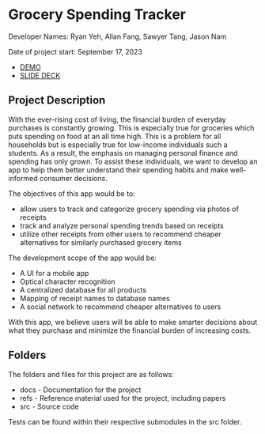 # Grocery Spending Tracker

Developer Names: Ryan Yeh, Allan Fang, Sawyer Tang, Jason Nam

Date of project start: September 17, 2023

- [DEMO](https://www.youtube.com/watch?v=Vu2afqidkwU)
- [SLIDE DECK](https://docs.google.com/presentation/d/1NTXa1gkQiIFrZUatLq7uLJYjEOfFga2yqp_pvIQMpU4/edit?usp=sharing)

## Project Description

With the ever-rising cost of living, the financial burden of everyday purchases is constantly growing. This is especially true for groceries which puts spending on food at an all time high. This is a problem for all households but is especially true for low-income individuals such a students. As a result, the emphasis on managing personal finance and spending has only grown. To assist these individuals, we want to develop an app to help them better understand their spending habits and make well-informed consumer decisions. 

The objectives of this app would be to:
- allow users to track and categorize grocery spending via photos of receipts
- track and analyze personal spending trends based on receipts
- utilize other receipts from other users to recommend cheaper alternatives for similarly purchased grocery items

The development scope of the app would be:
- A UI for a mobile app
- Optical character recognition
- A centralized database for all products
- Mapping of receipt names to database names
- A social network to recommend cheaper alternatives to users

With this app, we believe users will be able to make smarter decisions about what they purchase and minimize the financial burden of increasing costs.

## Folders
The folders and files for this project are as follows:

- docs - Documentation for the project
- refs - Reference material used for the project, including papers
- src - Source code

Tests can be found within their respective submodules in the src folder.
